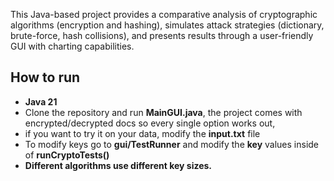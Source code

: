 

This Java-based project provides a comparative analysis of cryptographic algorithms (encryption and hashing), simulates attack strategies
(dictionary, brute-force, hash collisions), and presents results through a user-friendly GUI with charting capabilities.


## How to run

- **Java 21**
- Clone the repository and run **MainGUI.java**, the project comes with encrypted/decrypted docs so every single option works out,
-  if you want to try it on your data, modify the **input.txt** file
-  To modify keys go to **gui/TestRunner** and modify the **key** values inside of **runCryptoTests()**
-  **Different algorithms use different key sizes.**
